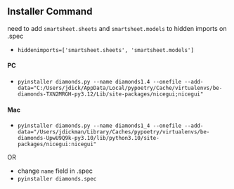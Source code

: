## Installer Command

need to add `smartsheet.sheets` and `smartsheet.models` to hidden imports on .spec

- `hiddenimports=['smartsheet.sheets', 'smartsheet.models']`

#### PC

- `pyinstaller diamonds.py --name diamonds1.4 --onefile --add-data="C:/Users/jdick/AppData/Local/pypoetry/Cache/virtualenvs/be-diamonds-TXN2MRGH-py3.12/Lib/site-packages/nicegui;nicegui"`

#### Mac

- `pyinstaller diamonds.py --name diamonds1_4 --onefile --add-data="/Users/jdickman/Library/Caches/pypoetry/virtualenvs/be-diamonds-UpwU9Q9k-py3.10/lib/python3.10/site-packages/nicegui:nicegui"`

OR

- change `name` field in .spec
- `pyinstaller diamonds.spec`
